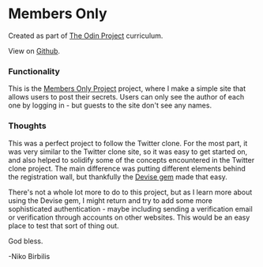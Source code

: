 # Members Only
Created as part of [The Odin Project](https://www.theodinproject.com) curriculum.

View on [Github](https://github.com/harmolipi/members-only).

### Functionality

This is the [Members Only Project](https://www.theodinproject.com/paths/full-stack-ruby-on-rails/courses/ruby-on-rails/lessons/authentication) project, where I make a simple site that allows users to post their secrets. Users can only see the author of each one by logging in - but guests to the site don't see any names.

### Thoughts

This was a perfect project to follow the Twitter clone. For the most part, it was very similar to the Twitter clone site, so it was easy to get started on, and also helped to solidify some of the concepts encountered in the Twitter clone project. The main difference was putting different elements behind the registration wall, but thankfully the [Devise gem](https://rubygems.org/gems/devise) made that easy.

There's not a whole lot more to do to this project, but as I learn more about using the Devise gem, I might return and try to add some more sophisticated authentication - maybe including sending a verification email or verification through accounts on other websites. This would be an easy place to test that sort of thing out.

God bless.

-Niko Birbilis
